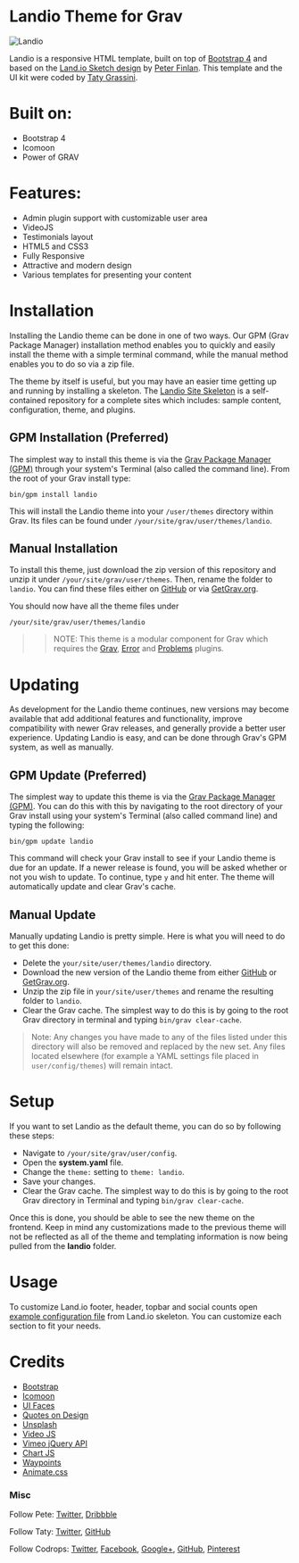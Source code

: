 # Landio Theme for Grav

![Landio](assets/readme_1.png)

Landio is a responsive HTML template, built on top of [Bootstrap 4](https://v4-alpha.getbootstrap.com/) and based on the [Land.io Sketch design](https://tympanus.net/codrops/2015/09/16/freebie-land-io-ui-kit-landing-page-design-sketch/) by [Peter Finlan](https://peterfinlan.com/). This template and the UI kit were coded by [Taty Grassini](https://tatygrassini.github.io/).

# Built on:

* Bootstrap 4
* Icomoon
* Power of GRAV

# Features:

* Admin plugin support with customizable user area
* VideoJS
* Testimonials layout
* HTML5 and CSS3
* Fully Responsive
* Attractive and modern design
* Various templates for presenting your content

# Installation

Installing the Landio theme can be done in one of two ways. Our GPM (Grav Package Manager) installation method enables you to quickly and easily install the theme with a simple terminal command, while the manual method enables you to do so via a zip file.

The theme by itself is useful, but you may have an easier time getting up and running by installing a skeleton. The [Landio Site Skeleton](https://github.com/getgrav/grav-skeleton-landio-site) is a self-contained repository for a complete sites which includes: sample content, configuration, theme, and plugins.

## GPM Installation (Preferred)

The simplest way to install this theme is via the [Grav Package Manager (GPM)](https://learn.getgrav.org/advanced/grav-gpm) through your system's Terminal (also called the command line).  From the root of your Grav install type:

    bin/gpm install landio

This will install the Landio theme into your `/user/themes` directory within Grav. Its files can be found under `/your/site/grav/user/themes/landio`.

## Manual Installation

To install this theme, just download the zip version of this repository and unzip it under `/your/site/grav/user/themes`. Then, rename the folder to `landio`. You can find these files either on [GitHub](https://github.com/getgrav/grav-theme-landio) or via [GetGrav.org](https://getgrav.org/downloads/themes).

You should now have all the theme files under

    /your/site/grav/user/themes/landio

>> NOTE: This theme is a modular component for Grav which requires the [Grav](https://github.com/getgrav/grav), [Error](https://github.com/getgrav/grav-theme-error) and [Problems](https://github.com/getgrav/grav-plugin-problems) plugins.

# Updating

As development for the Landio theme continues, new versions may become available that add additional features and functionality, improve compatibility with newer Grav releases, and generally provide a better user experience. Updating Landio is easy, and can be done through Grav's GPM system, as well as manually.

## GPM Update (Preferred)

The simplest way to update this theme is via the [Grav Package Manager (GPM)](https://learn.getgrav.org/advanced/grav-gpm). You can do this with this by navigating to the root directory of your Grav install using your system's Terminal (also called command line) and typing the following:

    bin/gpm update landio

This command will check your Grav install to see if your Landio theme is due for an update. If a newer release is found, you will be asked whether or not you wish to update. To continue, type `y` and hit enter. The theme will automatically update and clear Grav's cache.

## Manual Update

Manually updating Landio is pretty simple. Here is what you will need to do to get this done:

* Delete the `your/site/user/themes/landio` directory.
* Download the new version of the Landio theme from either [GitHub](https://github.com/getgrav/grav-theme-landio) or [GetGrav.org](https://getgrav.org/downloads/themes).
* Unzip the zip file in `your/site/user/themes` and rename the resulting folder to `landio`.
* Clear the Grav cache. The simplest way to do this is by going to the root Grav directory in terminal and typing `bin/grav clear-cache`.

> Note: Any changes you have made to any of the files listed under this directory will also be removed and replaced by the new set. Any files located elsewhere (for example a YAML settings file placed in `user/config/themes`) will remain intact.

# Setup

If you want to set Landio as the default theme, you can do so by following these steps:

* Navigate to `/your/site/grav/user/config`.
* Open the **system.yaml** file.
* Change the `theme:` setting to `theme: landio`.
* Save your changes.
* Clear the Grav cache. The simplest way to do this is by going to the root Grav directory in Terminal and typing `bin/grav clear-cache`.

Once this is done, you should be able to see the new theme on the frontend. Keep in mind any customizations made to the previous theme will not be reflected as all of the theme and templating information is now being pulled from the **landio** folder.

# Usage

To customize Land.io footer, header, topbar and social counts open [example configuration file](https://github.com/getgrav/grav-skeleton-landio-site/blob/develop/config/site.yaml) from Land.io skeleton. You can customize each section to fit your needs.

# Credits

*   [Bootstrap](https://getbootstrap.com/)
*   [Icomoon](https://icomoon.io/)
*   [UI Faces](https://uifaces.com/)
*   [Quotes on Design](https://quotesondesign.com/)
*   [Unsplash](https://unsplash.com/)
*   [Video JS](https://videojs.com/)
*   [Vimeo jQuery API](https://github.com/jrue/Vimeo-jQuery-API)
*   [Chart JS](https://www.chartjs.org/)
*   [Waypoints](https://github.com/imakewebthings/waypoints)
*   [Animate.css](https://daneden.github.io/animate.css/)

### Misc

Follow Pete: [Twitter](https://twitter.com/peterfinlan), [Dribbble](https://www.dribbble.com/peterfinlan)

Follow Taty: [Twitter](https://twitter.com/tatygrassini), [GitHub](https://github.com/tatygrassini)

Follow Codrops: [Twitter](https://www.twitter.com/codrops), [Facebook](https://www.facebook.com/pages/Codrops/159107397912), [Google+](https://plus.google.com/101095823814290637419), [GitHub](https://github.com/codrops), [Pinterest](https://www.pinterest.com/codrops/)
